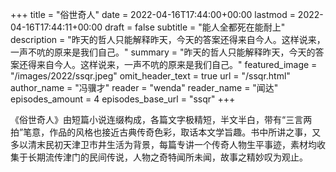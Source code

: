 +++
title = "俗世奇人"
date = 2022-04-16T17:44:00+00:00
lastmod = 2022-04-16T17:44:11+00:00
draft = false
subtitle = "能人全都死在能耐上"
description = "昨天的哲人只能解释昨天，今天的答案还得来自今人。这样说来，一声不吭的原来是我们自己。"
summary = "昨天的哲人只能解释昨天，今天的答案还得来自今人。这样说来，一声不吭的原来是我们自己。"
featured_image = "/images/2022/ssqr.jpeg"
omit_header_text = true
url = "/ssqr.html"
author_name = "冯骥才"
reader = "wenda"
reader_name = "闻达"
episodes_amount = 4
episodes_base_url = "ssqr"
+++

《俗世奇人》由短篇小说连缀构成，各篇文字极精短，半文半白，带有“三言两拍”笔意，作品的风格也接近古典传奇色彩，取话本文学旨趣。书中所讲之事，又多以清末民初天津卫市井生活为背景，每篇专讲一个传奇人物生平事迹，素材均收集于长期流传津门的民间传说，人物之奇特闻所未闻，故事之精妙叹为观止。